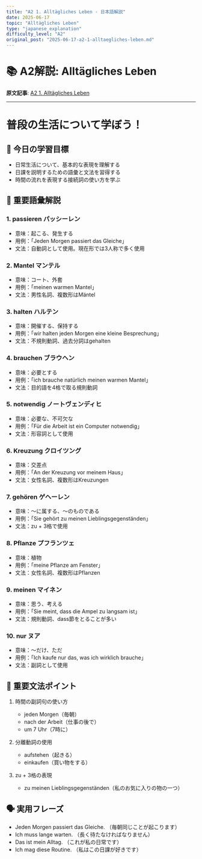 ```yaml
---
title: "A2 1. Alltägliches Leben - 日本語解説"
date: 2025-06-17
topic: "Alltägliches Leben"
type: "japanese_explanation"
difficulty_level: "A2"
original_post: "2025-06-17-a2-1-alltaegliches-leben.md"
---
```


# 📚 A2解説: Alltägliches Leben

**原文記事**: [A2 1. Alltägliches Leben](../2025-06-17-a2-1-alltaegliches-leben.html)

---

# 普段の生活について学ぼう！
## 🎯 今日の学習目標
- 日常生活について、基本的な表現を理解する
- 日課を説明するための語彙と文法を習得する
- 時間の流れを表現する接続詞の使い方を学ぶ

## 📖 重要語彙解説

### 1. passieren パッシーレン
- 意味：起こる、発生する
- 用例：「Jeden Morgen passiert das Gleiche」
- 文法：自動詞として使用。現在形では3人称で多く使用

### 2. Mantel マンテル
- 意味：コート、外套
- 用例：「meinen warmen Mantel」
- 文法：男性名詞、複数形はMäntel

### 3. halten ハルテン
- 意味：開催する、保持する
- 用例：「wir halten jeden Morgen eine kleine Besprechung」
- 文法：不規則動詞、過去分詞はgehalten

### 4. brauchen ブラウヘン
- 意味：必要とする
- 用例：「ich brauche natürlich meinen warmen Mantel」
- 文法：目的語を4格で取る規則動詞

### 5. notwendig ノートヴェンディヒ
- 意味：必要な、不可欠な
- 用例：「Für die Arbeit ist ein Computer notwendig」
- 文法：形容詞として使用

### 6. Kreuzung クロイツング
- 意味：交差点
- 用例：「An der Kreuzung vor meinem Haus」
- 文法：女性名詞、複数形はKreuzungen

### 7. gehören ゲヘーレン
- 意味：～に属する、～のものである
- 用例：「Sie gehört zu meinen Lieblingsgegenständen」
- 文法：zu + 3格で使用

### 8. Pflanze プフランツェ
- 意味：植物
- 用例：「meine Pflanze am Fenster」
- 文法：女性名詞、複数形はPflanzen

### 9. meinen マイネン
- 意味：思う、考える
- 用例：「Sie meint, dass die Ampel zu langsam ist」
- 文法：規則動詞、dass節をとることが多い

### 10. nur ヌア
- 意味：～だけ、ただ
- 用例：「Ich kaufe nur das, was ich wirklich brauche」
- 文法：副詞として使用

## 📝 重要文法ポイント
1. 時間の副詞句の使い方
   - jeden Morgen（毎朝）
   - nach der Arbeit（仕事の後で）
   - um 7 Uhr（7時に）

2. 分離動詞の使用
   - aufstehen（起きる）
   - einkaufen（買い物をする）

3. zu + 3格の表現
   - zu meinen Lieblingsgegenständen（私のお気に入りの物の一つ）

## 🗣️ 実用フレーズ
- Jeden Morgen passiert das Gleiche.
（毎朝同じことが起こります）
- Ich muss lange warten.
（長く待たなければなりません）
- Das ist mein Alltag.
（これが私の日常です）
- Ich mag diese Routine.
（私はこの日課が好きです）
